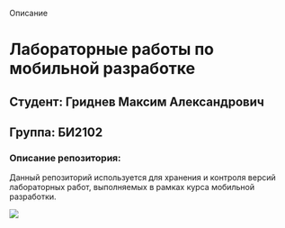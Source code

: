 ﻿ Описание
    <h1>Лабораторные работы по мобильной разработке</h1>
    <h2>Студент: Гриднев Максим Александрович</h2>
    <h2>Группа: БИ2102</h2>
    <h3>Описание репозитория:</h3>
    <p>Данный репозиторий используется для хранения и контроля версий лабораторных работ, выполняемых в рамках курса мобильной разработки.</p>
<img src = "https://avatars.mds.yandex.net/i?id=7215c989053b5ec3fc57c32b7438e221_l-8132087-images-thumbs&n=13">
